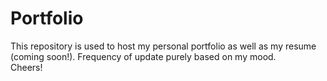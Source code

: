 # Portfolio

This repository is used to host my personal portfolio as well as my resume (coming soon!).
Frequency of update purely based on my mood.  
Cheers!
